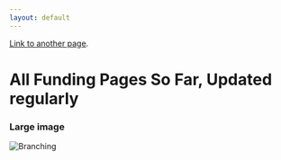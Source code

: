 ```yaml
---
layout: default
---
```




[Link to another page](./another-page.html).


# All Funding Pages So Far, Updated regularly


### Large image

![Branching](https://guides.github.com/activities/hello-world/branching.png)
